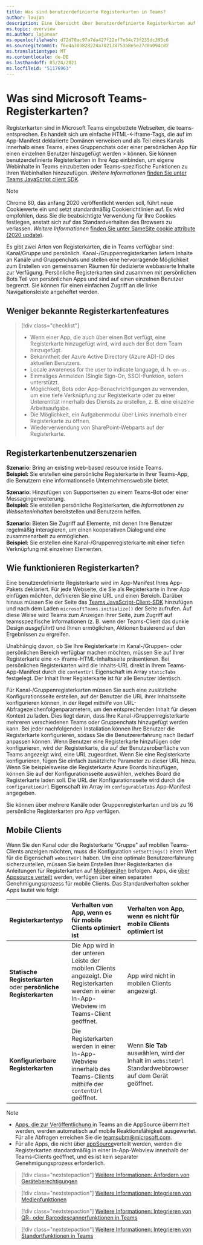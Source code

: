 ```yaml
---
title: Was sind benutzerdefinierte Registerkarten in Teams?
author: laujan
description: Eine Übersicht über benutzerdefinierte Registerkarten auf der Teams-Plattform
ms.topic: overview
ms.author: lajanuar
ms.openlocfilehash: d72d70ac97a7da427f22ef7e84c73f235dc395c6
ms.sourcegitcommit: f6e4a303828224a702138753a8e5e27c8a094c82
ms.translationtype: MT
ms.contentlocale: de-DE
ms.lasthandoff: 03/24/2021
ms.locfileid: "51176963"
---
```

# <a name="what-are-microsoft-teams-tabs"></a>Was sind Microsoft Teams-Registerkarten?

Registerkarten sind in Microsoft Teams eingebettete Webseiten, die teams-entsprechen. Es handelt sich um einfache HTML-<-iframe-Tags, die auf im App-Manifest deklarierte Domänen verweisen und als Teil eines Kanals innerhalb eines Teams, eines Gruppenchats oder einer persönlichen App für einen einzelnen Benutzer hinzugefügt werden \> können. Sie können benutzerdefinierte Registerkarten in Ihre App einbinden, um eigene Webinhalte in Teams einzubetten oder Teams-spezifische Funktionen zu Ihren Webinhalten hinzuzufügen. *Weitere Informationen* [finden Sie unter Teams JavaScript client SDK](/javascript/api/overview/msteams-client).

> [!NOTE]
> Chrome 80, das anfang 2020 veröffentlicht werden soll, führt neue Cookiewerte ein und setzt standardmäßig Cookierichtlinien auf. Es wird empfohlen, dass Sie die beabsichtigte Verwendung für Ihre Cookies festlegen, anstatt sich auf das Standardverhalten des Browsers zu verlassen. *Weitere Informationen* [finden Sie unter SameSite cookie attribute (2020 update)](../resources/samesite-cookie-update.md).

Es gibt zwei Arten von Registerkarten, die in Teams verfügbar sind: Kanal/Gruppe und persönlich. Kanal-/Gruppenregisterkarten liefern Inhalte an Kanäle und Gruppenchats und stellen eine hervorragende Möglichkeit zum Erstellen von gemeinsamen Räumen für dedizierte webbasierte Inhalte zur Verfügung. Persönliche Registerkarten sind zusammen mit persönlichen Bots Teil von persönlichen Apps und sind auf einen einzelnen Benutzer begrenzt. Sie können für einen einfachen Zugriff an die linke Navigationsleiste angeheftet werden.

## <a name="lesser-known-tab-features"></a>Weniger bekannte Registerkartenfeatures

> [!div class="checklist"]
>
> * Wenn einer App, die auch über einen Bot verfügt, eine Registerkarte hinzugefügt wird, wird auch der Bot dem Team hinzugefügt.
> * Bekanntheit der Azure Active Directory (Azure AD)-ID des aktuellen Benutzers.
> * Locale awareness for the user to indicate language, d. h. `en-us` . 
> * Einmaliges Anmelden (Single Sign-On, SSO)-Funktion, sofern unterstützt.
> * Möglichkeit, Bots oder App-Benachrichtigungen zu verwenden, um eine tiefe Verknüpfung zur Registerkarte oder zu einer Unterentität innerhalb des Diensts zu erstellen, z. B. eine einzelne Arbeitsaufgabe.
> * Die Möglichkeit, ein Aufgabenmodul über Links innerhalb einer Registerkarte zu öffnen.
> * Wiederverwendung von SharePoint-Webparts auf der Registerkarte.

## <a name="tabs-user-scenarios"></a>Registerkartenbenutzerszenarien

**Szenario:** Bring an existing web-based resource inside Teams. \
**Beispiel:** Sie erstellen eine persönliche Registerkarte in Ihrer Teams-App, die Benutzern eine informationselle Unternehmenswebsite bietet.

**Szenario:** Hinzufügen von Supportseiten zu einem Teams-Bot oder einer Messagingerweiterung. \
**Beispiel:** Sie erstellen persönliche Registerkarten,  die *Informationen zu Webseiteninhalten* bereitstellen und Benutzern helfen.

**Szenario:** Bieten Sie Zugriff auf Elemente, mit denen Ihre Benutzer regelmäßig interagieren, um einen kooperativen Dialog und eine zusammenarbeit zu ermöglichen. \
**Beispiel:** Sie erstellen eine Kanal-/Gruppenregisterkarte mit einer tiefen Verknüpfung mit einzelnen Elementen.

## <a name="how-do-tabs-work"></a>Wie funktionieren Registerkarten?

Eine benutzerdefinierte Registerkarte wird im App-Manifest Ihres App-Pakets deklariert. Für jede Webseite, die Sie als Registerkarte in Ihrer App einfügen möchten, definieren Sie eine URL und einen Bereich. Darüber hinaus müssen Sie der Seite das [Teams JavaScript-Client-SDK](/javascript/api/overview/msteams-client) hinzufügen und nach dem Laden `microsoftTeams.initialize()` der Seite aufrufen. Auf diese Weise wird Teams zum Anzeigen Ihrer Seite, zum Zugriff auf teamsspezifische Informationen (z. B. wenn der Teams-Client das dunkle Design *ausgeführt)* und Ihnen ermöglichen, Aktionen basierend auf den Ergebnissen zu ergreifen.

Unabhängig davon, ob Sie Ihre Registerkarte im Kanal-/Gruppen- oder persönlichen Bereich verfügbar machen möchten, müssen Sie auf Ihrer Registerkarte eine <\> iframe-HTML-Inhaltsseite [](~/tabs/how-to/create-tab-pages/content-page.md) präsentieren. Bei persönlichen Registerkarten wird die Inhalts-URL direkt in Ihrem Teams-App-Manifest durch die `contentUrl` Eigenschaft im Array `staticTabs` festgelegt. Der Inhalt Ihrer Registerkarte ist für alle Benutzer identisch.

Für Kanal-/Gruppenregisterkarten müssen Sie auch eine zusätzliche Konfigurationsseite erstellen, auf der Benutzer die URL ihrer Inhaltsseite konfigurieren können, in der Regel mithilfe von URL-Abfragezeichenfolgenparametern, um den entsprechenden Inhalt für diesen Kontext zu laden. Dies liegt daran, dass Ihre Kanal-/Gruppenregisterkarte mehreren verschiedenen Teams oder Gruppenchats hinzugefügt werden kann. Bei jeder nachfolgenden Installation können Ihre Benutzer die Registerkarte konfigurieren, sodass Sie die Benutzererfahrung nach Bedarf anpassen können. Wenn Benutzer eine Registerkarte hinzufügen oder konfigurieren, wird der Registerkarte, die auf der Benutzeroberfläche von Teams angezeigt wird, eine URL zugeordnet. Wenn Sie eine Registerkarte konfigurieren, fügen Sie einfach zusätzliche Parameter zu dieser URL hinzu. Wenn Sie beispielsweise die Registerkarte Azure Boards hinzufügen, können Sie auf der Konfigurationsseite auswählen, welches Board die Registerkarte laden soll. Die URL der Konfigurationsseite wird durch die  `configurationUrl` Eigenschaft im Array im `configurableTabs` App-Manifest angegeben.

Sie können über mehrere Kanäle oder Gruppenregisterkarten und bis zu 16 persönliche Registerkarten pro App verfügen.

## <a name="mobile-clients"></a>Mobile Clients

Wenn Sie den Kanal oder die Registerkarte "Gruppe" auf mobilen Teams-Clients anzeigen möchten, muss die Konfiguration `setSettings()` einen Wert für die Eigenschaft `websiteUrl` haben. Um eine optimale Benutzererfahrung sicherzustellen, müssen Sie beim Erstellen Ihrer Registerkarten die Anleitungen für Registerkarten auf [Mobilgeräten](~/tabs/design/tabs-mobile.md) befolgen. Apps, die [über Appsource verteilt](~/concepts/deploy-and-publish/appsource/publish.md) werden, verfügen über einen separaten Genehmigungsprozess für mobile Clients. Das Standardverhalten solcher Apps lautet wie folgt:

| **Registerkartentyp** | **Verhalten von App, wenn es für mobile Clients optimiert ist** | **Verhalten von App, wenn es nicht für mobile Clients optimiert ist** |
|:-----|:-----|:-----|
| **Statische Registerkarten** oder **persönliche Registerkarten**|Die App wird in der unteren Leiste der mobilen Clients angezeigt. Die Registerkarten werden in einer In-App-Webview im Teams-Client geöffnet. | App wird nicht in mobilen Clients angezeigt. |
| **Konfigurierbare Registerkarten** | Die Registerkarten werden in einer In-App-Webview innerhalb des Teams-Clients mithilfe der `contentUrl` geöffnet. | Wenn **Sie Tab** auswählen, wird der Inhalt im `websiteUrl` Standardwebbrowser auf dem Gerät geöffnet. |


> [!NOTE]
>
> * [Apps, die zur Veröffentlichung ](../concepts/deploy-and-publish/overview.md#publish-to-appsource) in Teams an die AppSource übermittelt werden, werden automatisch auf mobile Reaktionsfähigkeit ausgewertet. Für alle Abfragen erreichen Sie die teamsubm@microsoft.com.
> * Für alle Apps, die nicht über [appSource](../concepts/deploy-and-publish/overview.md)verteilt werden, werden die Registerkarten standardmäßig in einer In-App-Webview innerhalb der Teams-Clients geöffnet, und es ist kein separater Genehmigungsprozess erforderlich.

> [!div class="nextstepaction"]
> [Weitere Informationen: Anfordern von Geräteberechtigungen](../concepts/device-capabilities/native-device-permissions.md)

> [!div class="nextstepaction"]
> [Weitere Informationen: Integrieren von Medienfunktionen](../concepts/device-capabilities/mobile-camera-image-permissions.md)

> [!div class="nextstepaction"]
> [Weitere Informationen: Integrieren von QR- oder Barcodescannerfunktionen in Teams](../concepts/device-capabilities/qr-barcode-scanner-capability.md)

> [!div class="nextstepaction"]
> [Weitere Informationen: Integrieren von Standortfunktionen in Teams](../concepts/device-capabilities/location-capability.md)
